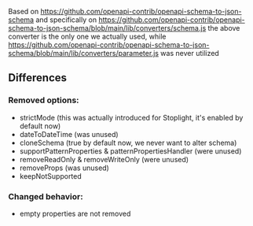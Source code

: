 Based on https://github.com/openapi-contrib/openapi-schema-to-json-schema
and specifically on https://github.com/openapi-contrib/openapi-schema-to-json-schema/blob/main/lib/converters/schema.js
the above converter is the only one we actually used, while https://github.com/openapi-contrib/openapi-schema-to-json-schema/blob/main/lib/converters/parameter.js was never utilized

## Differences

### Removed options:
* strictMode (this was actually introduced for Stoplight, it's enabled by default now)
* dateToDateTime (was unused)
* cloneSchema (true by default now, we never want to alter schema)
* supportPatternProperties & patternPropertiesHandler (were unused)
* removeReadOnly & removeWriteOnly (were unused)
* removeProps (was unused)
* keepNotSupported

### Changed behavior:
* empty properties are not removed

